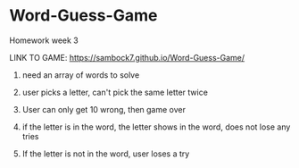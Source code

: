 # Word-Guess-Game
Homework week 3

LINK TO GAME: https://sambock7.github.io/Word-Guess-Game/ 

1. need an array of words to solve 

2. user picks a letter, can't pick the same letter twice

3. User can only get 10 wrong, then game over

3. if the letter is in the word, the letter shows in the word, does not lose any tries

4. If the letter is not in the word, user loses a try